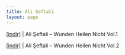 ```yaml
---
title: Ali Şeftali
layout: page
---
```

<a href="https://cloud.mail.ru/public/aa6c1f51bf4b/Ali%20Seftali%20-%20Wunden%20Heilen%20Nicht%20Vol.1" target="_blank">[indir]</a>   |   Ali Şeftali &#8211; Wunden Heilen Nicht Vol.1

<a href="https://cloud.mail.ru/public/2f134dca6a22/Ali%20Seftali%20-%20Wunden%20Heilen%20Nicht%20Vol.2" target="_blank">[indir]</a>   |   Ali Şeftali &#8211; Wunden Heilen Nicht Vol.2